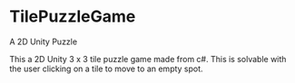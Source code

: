# TilePuzzleGame
A 2D Unity Puzzle

This a 2D Unity 3 x 3 tile puzzle game made from c#. This is solvable with the user clicking on a tile to move to an empty spot. 
